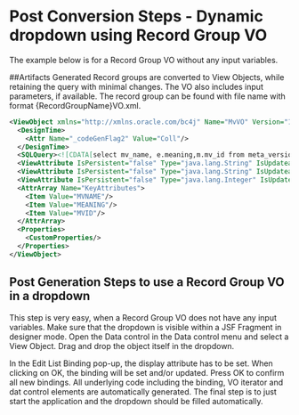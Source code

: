 # Post Conversion Steps - Dynamic dropdown using Record Group VO
The example below is for a Record Group VO without any input variables.

##Artifacts Generated
Record groups are converted to View Objects, while retaining the query with minimal changes. The VO also includes input parameters, if available. The record group can be found with file name with format {RecordGroupName}VO.xml.

```xml 
<ViewObject xmlns="http://xmlns.oracle.com/bc4j" Name="MvVO" Version="12.1.2.66.68" InheritPersonalization="merge" BindingStyle="OracleName" CustomQuery="true" PageIterMode="Full" ComponentClass="com.qualogy.qafe.model.view.BaseVOImpl" FetchMode="FETCH_AS_NEEDED" FetchSize="10">
  <DesignTime>
    <Attr Name="_codeGenFlag2" Value="Coll"/>
  </DesignTime>
  <SQLQuery><![CDATA[select mv_name, e.meaning,m.mv_id from meta_versions m, engine_lookup_values e]]></SQLQuery>
  <ViewAttribute IsPersistent="false" Type="java.lang.String" IsUpdateable="false" Name="MVNAME" AliasName="MV_NAME" PrecisionRule="true" Precision="30" ColumnType="VARCHAR2" Expression="MV_NAME" SQLType="VARCHAR"/>
  <ViewAttribute IsPersistent="false" Type="java.lang.String" IsUpdateable="false" Name="MEANING" AliasName="MEANING" PrecisionRule="true" Precision="30" ColumnType="VARCHAR2" Expression="MEANING" SQLType="VARCHAR"/>
  <ViewAttribute IsPersistent="false" Type="java.lang.Integer" IsUpdateable="false" Name="MVID" AliasName="MV_ID" PrecisionRule="true" Precision="23" ColumnType="NUMBER" Expression="MV_ID" SQLType="NUMERIC"/>
  <AttrArray Name="KeyAttributes">
    <Item Value="MVNAME"/>
    <Item Value="MEANING"/>
    <Item Value="MVID"/>
  </AttrArray>
  <Properties>
    <CustomProperties/>
  </Properties>
</ViewObject>
```

## Post Generation Steps to use a Record Group VO in a dropdown
This step is very easy, when a Record Group VO does not have any input variables. Make sure that the dropdown is visible within a JSF Fragment in designer mode. Open the Data control in the Data control menu and select a View Object. Drag and drop the object itself in the dropdown. 

In the Edit List Binding pop-up, the display attribute has to be set. When clicking on OK, the binding will be set and/or updated. Press OK to confirm all new bindings. All underlying code including the binding, VO iterator and dat control elements are automatically generated. The final step is to just start the application and the dropdown should be filled automatically.

